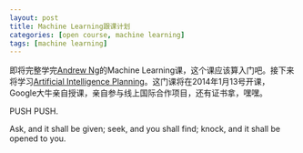 ```yaml
---
layout: post
title: Machine Learning跟课计划
categories: [open course, machine learning]
tags: [machine learning]
---
```


即将完整学完[Andrew Ng](http://ai.stanford.edu/~ang/)的Machine Learning课，这个课应该算入门吧。接下来将学习[Artificial Intelligence Planning](https://www.coursera.org/course/aiplan)。这门课将在2014年1月13号开课，Google大牛亲自授课，亲自参与线上国际合作项目，还有证书拿，嘿嘿。

PUSH PUSH.

Ask, and it shall be given; seek, and you shall find; knock, and it shall be opened to you.